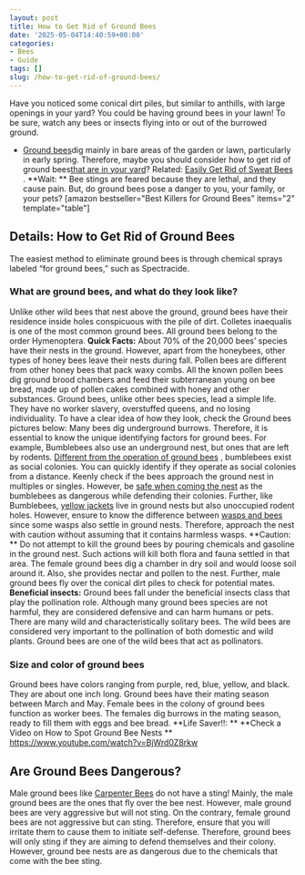 ```yaml
---
layout: post
title: How to Get Rid of Ground Bees
date: '2025-05-04T14:40:59+00:00'
categories:
- Bees
- Guide
tags: []
slug: /how-to-get-rid-of-ground-bees/
---
```


Have you noticed some conical dirt piles, but similar to anthills, with large openings in your yard? You could be having ground bees in your lawn! To be sure, watch any bees or insects flying into or out of the burrowed ground.
- [Ground bees](https://entomology.cals.cornell.edu/extension/wild-pollinators/native-bees-your-backyard)dig mainly in bare areas of the garden or lawn, particularly in early spring. Therefore, maybe you should consider how to get rid of ground bees[that are in your yard](https://pestpolicy.com/how-to-get-rid-of-squirrels-in-the-yard/)?
Related:
[Easily Get Rid of Sweat Bees](https://pestpolicy.com/get-rid-sweat-bees/)
.
**Wait: **
Bee stings are feared because they are lethal, and they cause pain. But, do ground bees pose a danger to you, your family, or your pets?
[amazon bestseller="Best Killers for Ground Bees" items="2" template="table"]
## Details: How to Get Rid of Ground Bees
The easiest method to eliminate ground bees is through chemical sprays labeled “for ground bees,” such as Spectracide.
### What are ground bees, and what do they look like?
Unlike other wild bees that nest above the ground, ground bees have their residence inside holes conspicuous with the pile of dirt. Colletes inaequalis is one of the most common ground bees. All ground bees belong to the order Hymenoptera.
**Quick Facts:**
About 70% of the 20,000 bees’ species have their nests in the ground. However, apart from the honeybees, other types of honey bees leave their nests during fall.
Pollen bees are different from other honey bees that pack waxy combs. All the known pollen bees dig ground brood chambers and feed their subterranean young on bee bread, made up of pollen cakes combined with honey and other substances.
Ground bees, unlike other bees species, lead a simple life. They have no worker slavery, overstuffed queens, and no losing individuality.
To have a clear idea of how they look, check the Ground bees pictures below:
Many bees dig underground burrows. Therefore, it is essential to know the unique identifying factors for ground bees.
For example, Bumblebees also use an underground nest, but ones that are left by rodents.
[Different from the operation of ground bees](https://pestpolicy.com/compare-carpenter-bee-vs-bumblebee/)
, bumblebees exist as social colonies.
You can quickly identify if they operate as social colonies from a distance. Keenly check if the bees approach the ground nest in multiples or singles. However, be
[safe when coming the nest](https://pestpolicy.com/hornet-nest-removal/)
as the bumblebees as dangerous while defending their colonies.
Further, like Bumblebees,
[yellow jackets](https://pestpolicy.com/best-spray-for-yellow-jackets/)
live in ground nests but also unoccupied rodent holes. However, ensure to know the difference between
[wasps and bees](https://pestpolicy.com/bees-vs-wasps-vs-hornets/)
since some wasps also settle in ground nests. Therefore, approach the nest with caution without assuming that it contains harmless wasps.
**Caution: **
Do not attempt to kill the ground bees by pouring chemicals and gasoline in the ground nest. Such actions will kill both flora and fauna settled in that area.
The female ground bees dig a chamber in dry soil and would loose soil around it. Also, she provides nectar and pollen to the nest. Further, male ground bees fly over the conical dirt piles to check for potential mates.
**Beneficial insects:**
Ground bees fall under the beneficial insects class that play the pollination role. Although many ground bees species are not harmful, they are considered defensive and can harm humans or pets.
There are many wild and characteristically solitary bees. The wild bees are considered very important to the pollination of both domestic and wild plants. Ground bees are one of the wild bees that act as pollinators.
### Size and color of ground bees
Ground bees have colors ranging from purple, red, blue, yellow, and black. They are about one inch long.
Ground bees have their mating season between March and May. Female bees in the colony of ground bees function as worker bees. The females dig burrows in the mating season, ready to fill them with eggs and bee bread.
**Life Saver!!: **
**Check a Video on How to Spot Ground Bee Nests **
https://www.youtube.com/watch?v=BjWrd0Z8rkw
## Are Ground Bees Dangerous?
Male ground bees like
[Carpenter Bees](https://pestpolicy.com/do-carpenter-bees-bite/)
do not have a sting! Mainly, the male ground bees are the ones that fly over the bee nest. However, male ground bees are very aggressive but will not sting.
On the contrary, female ground bees are not aggressive but can sting. Therefore, ensure that you will irritate them to cause them to initiate self-defense.
Therefore, ground bees will only sting if they are aiming to defend themselves and their colony. However, ground bee nests are as dangerous due to the chemicals that come with the bee sting.
